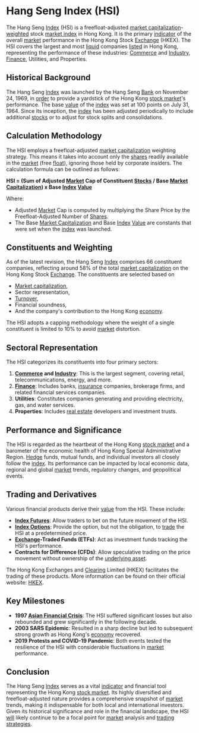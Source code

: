 # Hang Seng Index (HSI)

The Hang Seng [Index](../i/index_instrument.md) (HSI) is a freefloat-adjusted [market capitalization](../m/market_capitalization.md)-[weighted](../w/weighted.md) stock [market index](../m/market_index.md) in Hong Kong. It is the primary [indicator](../i/indicator.md) of the overall [market](../m/market.md) performance in the Hong Kong Stock [Exchange](../e/exchange.md) (HKEX). The HSI covers the largest and most [liquid](../l/liquid.md) companies [listed](../l/listed.md) in Hong Kong, representing the performance of these industries: [Commerce](../c/commerce.md) and [Industry](../i/industry.md), [Finance](../f/finance.md), Utilities, and Properties.

## Historical Background
The Hang Seng [Index](../i/index_instrument.md) was launched by the Hang Seng [Bank](../b/bank.md) on November 24, 1969, in [order](../o/order.md) to provide a yardstick of the Hong Kong [stock market](../s/stock_market.md)'s performance. The base [value](../v/value.md) of the [index](../i/index_instrument.md) was set at 100 points on July 31, 1964. Since its inception, the [index](../i/index_instrument.md) has been adjusted periodically to include additional [stocks](../s/stock.md) or to adjust for stock splits and consolidations.

## Calculation Methodology
The HSI employs a freefloat-adjusted [market capitalization](../m/market_capitalization.md) weighting strategy. This means it takes into account only the [shares](../s/shares.md) readily available in the [market](../m/market.md) (free [float](../f/float.md)), ignoring those held by corporate insiders. The calculation formula can be outlined as follows:

**HSI = (Sum of Adjusted [Market](../m/market.md) Cap of Constituent [Stocks](../s/stock.md) / Base [Market Capitalization](../m/market_capitalization.md)) x Base [Index](../i/index_instrument.md) [Value](../v/value.md)**

Where:
- Adjusted [Market](../m/market.md) Cap is computed by multiplying the Share Price by the Freefloat-Adjusted Number of [Shares](../s/shares.md).
- The Base [Market Capitalization](../m/market_capitalization.md) and Base [Index](../i/index_instrument.md) [Value](../v/value.md) are constants that were set when the [index](../i/index_instrument.md) was launched.

## Constituents and Weighting
As of the latest revision, the Hang Seng [Index](../i/index_instrument.md) comprises 66 constituent companies, reflecting around 58% of the total [market capitalization](../m/market_capitalization.md) on the Hong Kong Stock [Exchange](../e/exchange.md). The constituents are selected based on 
- [Market capitalization](../m/market_capitalization.md),
- Sector representation,
- [Turnover](../t/turnover.md),
- Financial soundness,
- And the company's contribution to the Hong Kong [economy](../e/economy.md).

The HSI adopts a capping methodology where the weight of a single constituent is limited to 10% to avoid [market](../m/market.md) distortion.

## Sectoral Representation
The HSI categorizes its constituents into four primary sectors:
1. **[Commerce](../c/commerce.md) and [Industry](../i/industry.md)**: This is the largest segment, covering retail, telecommunications, energy, and more.
2. **[Finance](../f/finance.md)**: Includes banks, [insurance](../i/insurance.md) companies, brokerage firms, and related financial services companies.
3. **Utilities**: Constitutes companies generating and providing electricity, gas, and water services.
4. **Properties**: Includes [real estate](../r/real_estate.md) developers and investment trusts.

## Performance and Significance
The HSI is regarded as the heartbeat of the Hong Kong [stock market](../s/stock_market.md) and a barometer of the economic health of Hong Kong Special Administrative Region. [Hedge](../h/hedge.md) funds, mutual funds, and individual investors all closely follow the [index](../i/index_instrument.md). Its performance can be impacted by local economic data, regional and global [market](../m/market.md) trends, regulatory changes, and geopolitical events.

## Trading and Derivatives
Various financial products derive their [value](../v/value.md) from the HSI. These include:
- **[Index Futures](../i/index_futures.md)**: Allow traders to bet on the future movement of the HSI.
- **[Index Options](../i/index_options.md)**: Provide the option, but not the obligation, to [trade](../t/trade.md) the HSI at a predetermined price.
- **[Exchange](../e/exchange.md)-Traded Funds (ETFs)**: Act as investment funds tracking the HSI's performance.
- **Contracts for Difference (CFDs)**: Allow speculative trading on the price movement without ownership of the [underlying asset](../u/underlying_asset.md).

The Hong Kong Exchanges and [Clearing](../c/clearing.md) Limited (HKEX) facilitates the trading of these products. More information can be found on their official website: [HKEX](https://www.hkex.com.hk).

## Key Milestones
- **1997 [Asian Financial Crisis](../a/asian_financial_crisis.md)**: The HSI suffered significant losses but also rebounded and grew significantly in the following decade.
- **2003 SARS Epidemic**: Resulted in a sharp decline but led to subsequent strong growth as Hong Kong's [economy](../e/economy.md) recovered.
- **2019 Protests and COVID-19 Pandemic**: Both events tested the resilience of the HSI with considerable fluctuations in [market](../m/market.md) performance.

## Conclusion
The Hang Seng [Index](../i/index_instrument.md) serves as a vital [indicator](../i/indicator.md) and financial tool representing the Hong Kong [stock market](../s/stock_market.md). Its highly diversified and freefloat-adjusted nature provides a comprehensive snapshot of [market](../m/market.md) trends, making it indispensable for both local and international investors. Given its historical significance and role in the financial landscape, the HSI [will](../w/will.md) likely continue to be a focal point for [market](../m/market.md) analysis and [trading strategies](../t/trading_strategies.md).